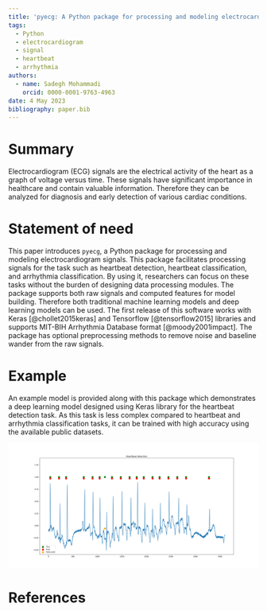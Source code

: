 ```yaml
---
title: 'pyecg: A Python package for processing and modeling electrocardiogram signals'
tags:
  - Python
  - electrocardiogram
  - signal
  - heartbeat
  - arrhythmia
authors:
  - name: Sadegh Mohammadi
    orcid: 0000-0001-9763-4963
date: 4 May 2023
bibliography: paper.bib
---
```


# Summary

Electrocardiogram (ECG) signals are the electrical activity of the heart as a graph of voltage versus time. These signals have significant importance in healthcare and contain valuable information. Therefore they can be analyzed for diagnosis and early detection of various cardiac conditions. 


# Statement of need

This paper introduces `pyecg`, a Python package for processing and modeling electrocardiogram signals. This package facilitates processing signals for the task such as heartbeat detection, heartbeat classification, and arrhythmia classification. By using it, researchers can focus on these tasks without the burden of designing data processing modules. The package supports both raw signals and computed features for model building. Therefore both traditional machine learning models and deep learning models can be used. The first release of this software works with Keras [@chollet2015keras] and Tensorflow [@tensorflow2015] libraries and supports MIT-BIH Arrhythmia Database format [@moody2001impact]. The package has optional preprocessing methods to remove noise and baseline wander from the raw signals.

# Example

An example model is provided along with this package which demonstrates a deep learning model designed using Keras library for the heartbeat detection task. As this task is less complex compared to heartbeat and arrhythmia classification tasks, it can be trained with high accuracy using the available public datasets.

![Heartbeat detection example.\label{fig:example}](mis.png)

# References


